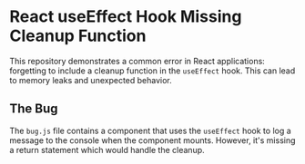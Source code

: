 # React useEffect Hook Missing Cleanup Function

This repository demonstrates a common error in React applications: forgetting to include a cleanup function in the `useEffect` hook. This can lead to memory leaks and unexpected behavior.

## The Bug
The `bug.js` file contains a component that uses the `useEffect` hook to log a message to the console when the component mounts. However, it's missing a return statement which would handle the cleanup.
